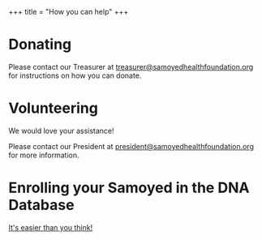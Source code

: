 +++
title = "How you can help"
+++

# Donating

Please contact our Treasurer at [treasurer@samoyedhealthfoundation.org](mailto:treasurer@samoyedhealthfoundation.org?subject=Donating) for instructions on how you can donate.

# Volunteering

We would love your assistance!

Please contact our President at [president@samoyedhealthfoundation.org](mailto:president@samoyedhealthfoundation.org?subject=Volunteering) for more information.

# Enrolling your Samoyed in the DNA Database 

[It's easier than you think\!](/databases/adding-your-samoyed)
